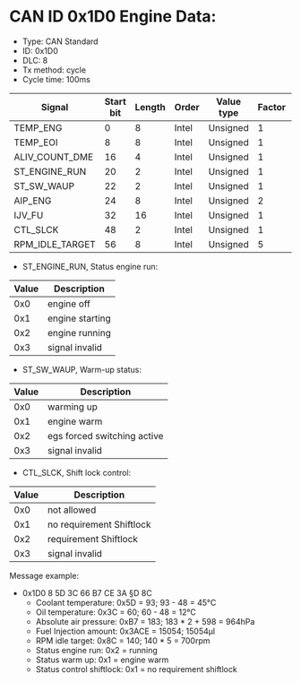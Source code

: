 # CAN ID 0x1D0 Engine Data:
- Type: CAN Standard
- ID: 0x1D0
- DLC: 8
- Tx method: cycle
- Cycle time: 100ms

|Signal|Start bit|Length|Order|Value type|Factor|Offset|Unit|
|------|---------|------|-----|----------|------|------|----|
|TEMP_ENG|0|8|Intel|Unsigned|1|-48|°C|
|TEMP_EOI|8|8|Intel|Unsigned|1|-48|°C|
|ALIV_COUNT_DME|16|4|Intel|Unsigned|1|0||
|ST_ENGINE_RUN|20|2|Intel|Unsigned|1|0||
|ST_SW_WAUP|22|2|Intel|Unsigned|1|0||
|AIP_ENG|24|8|Intel|Unsigned|2|598|hPa|
|IJV_FU|32|16|Intel|Unsigned|1|0|µl|
|CTL_SLCK|48|2|Intel|Unsigned|1|0||
|RPM_IDLE_TARGET|56|8|Intel|Unsigned|5|0|1/min|

- ST_ENGINE_RUN, Status engine run:

|Value|Description|
|-----|-----------|
|0x0|engine off|
|0x1|engine starting|
|0x2|engine running|
|0x3|signal invalid|

- ST_SW_WAUP, Warm-up status:

|Value|Description|
|-----|-----------|
|0x0|warming up|
|0x1|engine warm|
|0x2|egs forced switching active|
|0x3|signal invalid|

- CTL_SLCK, Shift lock control:

|Value|Description|
|-----|-----------|
|0x0|not allowed|
|0x1|no requirement Shiftlock|
|0x2|requirement Shiftlock|
|0x3|signal invalid|

Message example:
- 0x1D0 8 5D 3C 66 B7 CE 3A §D 8C
    - Coolant temperature: 0x5D = 93; 93 - 48 = 45°C
    - Oil temperature: 0x3C = 60; 60 - 48 = 12°C
    - Absolute air pressure: 0xB7 = 183; 183 * 2 + 598 = 964hPa
    - Fuel Injection amount: 0x3ACE = 15054; 15054µl
    - RPM idle target: 0x8C = 140; 140 * 5 = 700rpm
    - Status engine run: 0x2 = running
    - Status warm up: 0x1 = engine warm
    - Status control shiftlock: 0x1 = no requirement shiftlock